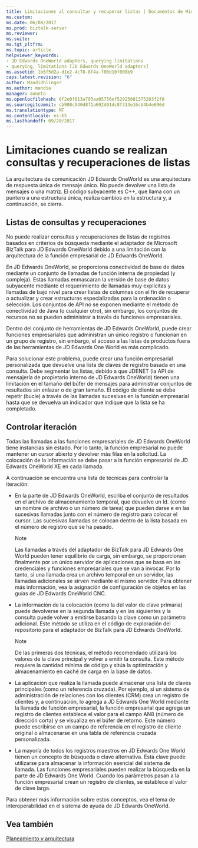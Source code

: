 ```yaml
---
title: Limitaciones al consultar y recuperar listas | Documentos de Microsoft
ms.custom: 
ms.date: 06/08/2017
ms.prod: biztalk-server
ms.reviewer: 
ms.suite: 
ms.tgt_pltfrm: 
ms.topic: article
helpviewer_keywords:
- JD Edwards OneWorld adapters, querying limitations
- querying, limitations [JD Edwards OneWorld adapters]
ms.assetid: 1b6f5d2a-d1e2-4c78-8f4a-f00d10f008b9
caps.latest.revision: "6"
author: MandiOhlinger
ms.author: mandia
manager: anneta
ms.openlocfilehash: 0f2e0f813a793aa05756ef52925081375203f2f0
ms.sourcegitcommit: cb908c540d8f1a692d01dc8f313e16cb4b4e696d
ms.translationtype: MT
ms.contentlocale: es-ES
ms.lasthandoff: 09/20/2017
---
```

# <a name="limitations-when-querying-and-retrieving-lists"></a>Limitaciones cuando se realizan consultas y recuperaciones de listas
La arquitectura de comunicación JD Edwards OneWorld es una arquitectura de respuesta única de mensaje único. No puede devolver una lista de mensajes o una matriz. El código subyacente es C++, que llama con un puntero a una estructura única, realiza cambios en la estructura y, a continuación, se cierra.  
  
## <a name="querying-and-retrieving-lists"></a>Listas de consultas y recuperaciones  
 No puede realizar consultas y recuperaciones de listas de registros basados en criterios de búsqueda mediante el adaptador de Microsoft BizTalk para JD Edwards OneWorld debido a una limitación con la arquitectura de la función empresarial de JD Edwards OneWorld.  
  
 En JD Edwards OneWorld, se proporciona conectividad de base de datos mediante un conjunto de llamadas de función interna de propiedad (y compleja). Estas llamadas enmascaran la versión de base de datos subyacente mediante el requerimiento de llamadas muy explícitas y llamadas de bajo nivel para crear listas de columnas con el fin de recuperar o actualizar y crear estructuras especializadas para la ordenación o selección. Los conjuntos de API no se exponen mediante el método de conectividad de Java (o cualquier otro), sin embargo, los conjuntos de recursos no se pueden administrar a través de funciones empresariales.  
  
 Dentro del conjunto de herramientas de JD Edwards OneWorld, puede crear funciones empresariales que administran un único registro o funcionan en un grupo de registro, sin embargo, el acceso a las listas de productos fuera de las herramientas de JD Edwards One World es más complicado.  
  
 Para solucionar este problema, puede crear una función empresarial personalizada que devuelve una lista de claves de registro basada en una consulta. Debe segmentar las listas, debido a que JDENET (la API de mensajería de propietario interno de JD Edwards OneWorld) tienen una limitación en el tamaño del búfer de mensajes para administrar conjuntos de resultados sin enlazar o de gran tamaño. El código de cliente se debe repetir (bucle) a través de las llamadas sucesivas en la función empresarial hasta que se devuelva un indicador que indique que la lista se ha completado.  
  
## <a name="controlling-iteration"></a>Controlar iteración  
 Todas las llamadas a las funciones empresariales de JD Edwards OneWorld tiene instancias sin estado. Por lo tanto, la función empresarial no puede mantener un cursor abierto y devolver más filas en la solicitud. La colocación de la información se debe pasar a la función empresarial de JD Edwards OneWorld XE en cada llamada.  
  
 A continuación se encuentra una lista de técnicas para controlar la iteración:  
  
-   En la parte de JD Edwards OneWorld, escriba el conjunto de resultados en el archivo de almacenamiento temporal, que devuelve un Id. (como un nombre de archivo o un número de tarea) que pueden darse e en las sucesivas llamadas junto con el número de registro para colocar el cursor. Las sucesivas llamadas se colocan dentro de la lista basada en el número de registro que se ha pasado.  
  
    > [!NOTE]
    >  Las llamadas a través del adaptador de BizTalk para JD Edwards One World pueden tener equilibrio de carga, sin embargo, se proporcionan finalmente por un único servidor de aplicaciones que se basa en las credenciales y funciones empresariales que se van a invocar. Por lo tanto, si una llamada crea un archivo temporal en un servidor, las llamadas adicionales se sirven mediante el mismo servidor. Para obtener más información, vea la asignación de configuración de objetos en las guías de JD Edwards OneWorld CNC.  
  
-   La información de la colocación (como la del valor de clave primaria) puede devolverse en la segunda llamada y en las siguientes y la consulta puede volver a emitirse basando la clave como un parámetro adicional. Este método se utiliza en el código de exploración del repositorio para el adaptador de BizTalk para JD Edwards OneWorld.  
  
    > [!NOTE]
    >  De las primeras dos técnicas, el método recomendado utilizará los valores de la clave principal y volver a emitir la consulta. Este método requiere la cantidad mínima de código y sitúa la optimización y almacenamiento en caché de carga en la base de datos.  
  
-   La aplicación que realiza la llamada puede almacenar una lista de claves principales (como un referencia cruzada). Por ejemplo, si un sistema de administración de relaciones con los clientes (CRM) crea un registro de clientes y, a continuación, lo agrega a JD Edwards One World mediante la llamada de función empresarial, la función empresarial que agrega un registro de clientes establece el valor para el campo AN8 (número de dirección corta) y se visualiza en el búfer de retorno. Este número puede escribirse en un campo de referencia en el registro de cliente original o almacenarse en una tabla de referencia cruzada personalizada.  
  
-   La mayoría de todos los registros maestros en JD Edwards One World tienen un concepto de búsqueda o clave alternativa. Esta clave puede utilizarse para almacenar la información esencial del sistema de llamada. Las funciones empresariales pueden realizar la búsqueda en la parte de JD Edwards One World. Cuando los parámetros pasan a la función empresarial crean un registro de clientes, se establece el valor de clave larga.  
  
 Para obtener más información sobre estos conceptos, vea el tema de interoperabilidad en el sistema de ayuda de JD Edwards OneWorld.  
  
## <a name="see-also"></a>Vea también  
 [Planeamiento y arquitectura](../core/planning-and-architecture17.md)